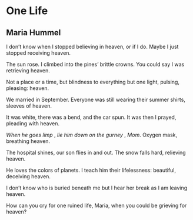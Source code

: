 # One Life
## Maria Hummel
I don’t know when I stopped believing in heaven,
or if I do. Maybe I just stopped receiving heaven.

The sun rose. I climbed into the pines’ brittle
crowns. You could say I was retrieving heaven.

Not a place or a time, but blindness to everything
but one light, pulsing, pleasing: heaven.

We married in September. Everyone was still
wearing their summer shirts, sleeves of heaven.

It was white, there was a bend, and the car
spun. It was then I prayed, pleading with heaven.

 _When he goes limp_ , _lie him down on the_ _gurney_ ,
 _Mom_. Oxygen mask, breathing heaven.

The hospital shines, our son flies in and out.
The snow falls hard, relieving heaven.

He loves the colors of planets. I teach him
their lifelessness: beautiful, deceiving heaven.

I don’t know who is buried beneath me
but I hear her break as I am leaving heaven.

How can you cry for one ruined life, Maria,
when you could be grieving for heaven?
